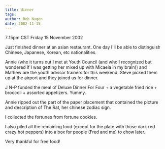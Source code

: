 ```yaml
---
title: dinner
tags: 
author: Rob Nugen
date: 2002-11-15
---
```


<p class=date>7:15pm CST Friday 15 November 2002</p>

<p>Just finished dinner at an asian restaurant.  One day I'll be able
to distinguish Chinese, Japanese, Korean, etc nationalities.</p>

<p>Annie (who it turns out I met at Youth Council (and who I
recognized but wondered if I was getting her mixed up with Micaela in
my brain)) and Mathew are the youth advisor trainers for this
weekend.  Steve picked them up at the airport and they joined us for
dinner.</p>

<p>J N-P funded the meal of Deluxe Dinner For Four + a vegetable fried
rice + broccoli + assorted appetizers.  Yummy.</p>

<p>Annie ripped out the part of the paper placement that contained the
picture and description of The Rat, her chinese zodiac sign.</p>

<p>I collected the fortunes from fortune cookies.</p>

<p>I also piled all the remaining food (except for the plate with
those dark red crazy hot peppers) into a box for people (Fred and me)
to chow later.</p>

<p>Very thankful for free food!</p>
